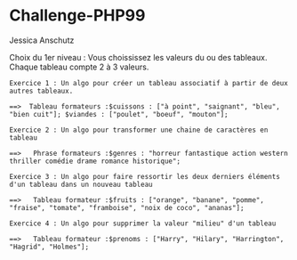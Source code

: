 # Challenge-PHP99

Jessica Anschutz 

Choix du 1er niveau : Vous choississez les valeurs du ou des tableaux. Chaque tableau compte 2 à 3 valeurs.

	Exercice 1 : Un algo pour créer un tableau associatif à partir de deux autres tableaux.
	
	==>  Tableau formateurs :$cuissons : ["à point", "saignant", "bleu", "bien cuit"]; $viandes : ["poulet", "boeuf", "mouton"];

	Exercice 2 : Un algo pour transformer une chaine de caractères en tableau
	
	==>   Phrase formateurs :$genres : "horreur fantastique action western thriller comédie drame romance historique";

	Exercice 3 : Un algo pour faire ressortir les deux derniers éléments d'un tableau dans un nouveau tableau
	
	==>   Tableau formateur :$fruits : ["orange", "banane", "pomme", "fraise", "tomate", "framboise", "noix de coco", "ananas"];

	Exercice 4 : Un algo pour supprimer la valeur "milieu" d'un tableau
	
	==>   Tableau formateur :$prenoms : ["Harry", "Hilary", "Harrington", "Hagrid", "Holmes"];



